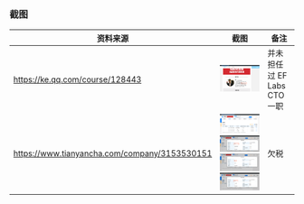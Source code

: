 ### 截图

| 资料来源   | 截图     | 备注         |
| ----------| -------- | ----------- |
| https://ke.qq.com/course/128443               | ![](../images/screenshots/qianshen/ke.qq.com.png)           | 并未担任过 EF Labs CTO 一职 |
| https://www.tianyancha.com/company/3153530151 | ![](../images/screenshots/qianshen/tianyan1.png)<br />![](../images/screenshots/qianshen/tianyan2.png)<br />![](../images/screenshots/qianshen/tianyan3.png)<br />![](../images/screenshots/qianshen/tianyan4.png) | 欠税 |
